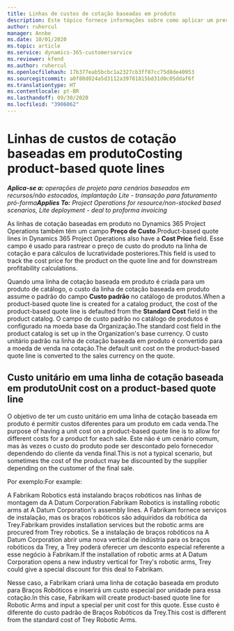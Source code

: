 ```yaml
---
title: Linhas de custos de cotação baseadas em produto
description: Este tópico fornece informações sobre como aplicar um preço de custo a uma linha de cotação baseada em produto.
author: ruhercul
manager: Annbe
ms.date: 10/01/2020
ms.topic: article
ms.service: dynamics-365-customerservice
ms.reviewer: kfend
ms.author: ruhercul
ms.openlocfilehash: 17b377eab5bcbc1a2327cb3ff87cc75d8de40953
ms.sourcegitcommit: a0f80d024a5d3112a39781815bd31d0c05ddaf6f
ms.translationtype: HT
ms.contentlocale: pt-BR
ms.lasthandoff: 09/30/2020
ms.locfileid: "3906062"
---
```

# <a name="costing-product-based-quote-lines"></a><span data-ttu-id="52f0c-103">Linhas de custos de cotação baseadas em produto</span><span class="sxs-lookup"><span data-stu-id="52f0c-103">Costing product-based quote lines</span></span>

<span data-ttu-id="52f0c-104">_**Aplica-se a:** operações de projeto para cenários baseados em recursos/não estocados, implantação Lite - transação para faturamento pró-forma_</span><span class="sxs-lookup"><span data-stu-id="52f0c-104">_**Applies To:** Project Operations for resource/non-stocked based scenarios, Lite deployment - deal to proforma invoicing_</span></span>


<span data-ttu-id="52f0c-105">As linhas de cotação baseadas em produto no Dynamics 365 Project Operations também têm um campo **Preço de Custo**.</span><span class="sxs-lookup"><span data-stu-id="52f0c-105">Product-based quote lines in Dynamics 365 Project Operations also have a **Cost Price** field.</span></span> <span data-ttu-id="52f0c-106">Esse campo é usado para rastrear o preço de custo do produto na linha de cotação e para cálculos de lucratividade posteriores.</span><span class="sxs-lookup"><span data-stu-id="52f0c-106">This field is used to track the cost price for the product on the quote line and for downstream profitability calculations.</span></span>

<span data-ttu-id="52f0c-107">Quando uma linha de cotação baseada em produto é criada para um produto de catálogo, o custo da linha de cotação baseada em produto assume o padrão do campo **Custo padrão** no catálogo de produtos.</span><span class="sxs-lookup"><span data-stu-id="52f0c-107">When a product-based quote line is created for a catalog product, the cost of the product-based quote line is defaulted from the **Standard Cost** field in the product catalog.</span></span> <span data-ttu-id="52f0c-108">O campo de custo padrão no catálogo de produtos é configurado na moeda base da Organização.</span><span class="sxs-lookup"><span data-stu-id="52f0c-108">The standard cost field in the product catalog is set up in the Organization's base currency.</span></span> <span data-ttu-id="52f0c-109">O custo unitário padrão na linha de cotação baseada em produto é convertido para a moeda de venda na cotação.</span><span class="sxs-lookup"><span data-stu-id="52f0c-109">The default unit cost on the product-based quote line is converted to the sales currency on the quote.</span></span>

## <a name="unit-cost-on-a-product-based-quote-line"></a><span data-ttu-id="52f0c-110">Custo unitário em uma linha de cotação baseada em produto</span><span class="sxs-lookup"><span data-stu-id="52f0c-110">Unit cost on a product-based quote line</span></span>

<span data-ttu-id="52f0c-111">O objetivo de ter um custo unitário em uma linha de cotação baseada em produto é permitir custos diferentes para um produto em cada venda.</span><span class="sxs-lookup"><span data-stu-id="52f0c-111">The purpose of having a unit cost on a product-based quote line is to allow for different costs for a product for each sale.</span></span> <span data-ttu-id="52f0c-112">Este não é um cenário comum, mas às vezes o custo do produto pode ser descontado pelo fornecedor dependendo do cliente da venda final.</span><span class="sxs-lookup"><span data-stu-id="52f0c-112">This is not a typical scenario, but sometimes the cost of the product may be discounted by the supplier depending on the customer of the final sale.</span></span>

<span data-ttu-id="52f0c-113">Por exemplo:</span><span class="sxs-lookup"><span data-stu-id="52f0c-113">For example:</span></span>

<span data-ttu-id="52f0c-114">A Fabrikam Robotics está instalando braços robóticos nas linhas de montagem da A Datum Corporation.</span><span class="sxs-lookup"><span data-stu-id="52f0c-114">Fabrikam Robotics is installing robotic arms at A Datum Corporation's assembly lines.</span></span> <span data-ttu-id="52f0c-115">A Fabrikam fornece serviços de instalação, mas os braços robóticos são adquiridos da robótica da Trey.</span><span class="sxs-lookup"><span data-stu-id="52f0c-115">Fabrikam provides installation services but the robotic arms are procured from Trey robotics.</span></span> <span data-ttu-id="52f0c-116">Se a instalação de braços robóticos na A Datum Corporation abrir uma nova vertical de indústria para os braços robóticos da Trey, a Trey poderá oferecer um desconto especial referente a esse negócio à Fabrikam.</span><span class="sxs-lookup"><span data-stu-id="52f0c-116">If the installation of robotic arms at A Datum Corporation opens a new industry vertical for Trey's robotic arms, Trey could give a special discount for this deal to Fabrikam.</span></span>

<span data-ttu-id="52f0c-117">Nesse caso, a Fabrikam criará uma linha de cotação baseada em produto para Braços Robóticos e inserirá um custo especial por unidade para essa cotação.</span><span class="sxs-lookup"><span data-stu-id="52f0c-117">In this case, Fabrikam will create product-based quote line for Robotic Arms and input a special per unit cost for this quote.</span></span> <span data-ttu-id="52f0c-118">Esse custo é diferente do custo padrão de Braços Robóticos da Trey.</span><span class="sxs-lookup"><span data-stu-id="52f0c-118">This cost is different from the standard cost of Trey Robotic Arms.</span></span>
